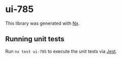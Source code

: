 # ui-785

This library was generated with [Nx](https://nx.dev).

## Running unit tests

Run `nx test ui-785` to execute the unit tests via [Jest](https://jestjs.io).
